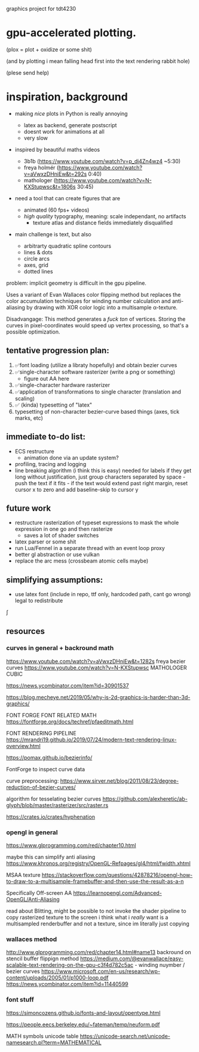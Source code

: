 graphics project for tdt4230
# gpu-accelerated plotting.
(plox = plot + oxidize or some shit)

(and by plotting i mean falling head first into the text rendering rabbit hole)

(plese send help)

# inspiration, background
- making _nice_ plots in Python is really annoying
    - latex as backend, generate postscript
    - doesnt work for animations at all
    - very slow

- inspired by beautiful maths videos
    - 3b1b (https://www.youtube.com/watch?v=p_di4Zn4wz4 ~5:30)
    - freya holmér (https://www.youtube.com/watch?v=aVwxzDHniEw&t=292s   0:40)
    - mathologer (https://www.youtube.com/watch?v=N-KXStupwsc&t=1806s  30:45)

- need a tool that can create figures that are
    - animated (60 fps+ videos)
    - _high quality_ typography, meaning: scale independant, no artifacts
        - texture atlas and distance fields immediately disqualified

- main challenge is text, but also
    - arbitrarty quadratic spline contours
    - lines & dots
    - circle arcs
    - axes, grid
    - dotted lines

problem: implicit geometry is difficult in the gpu pipeline.

Uses a variant of Evan Wallaces color flipping method but replaces the color accumulation
techniques for winding number calculation and anti-aliasing by drawing with XOR color logic 
into a multisample α-texture.

Disadvangage: This method generates a _fuck ton_ of vertices.
Storing the curves in pixel-coordinates would speed up vertex processing, so that's
a possible optimization.


## tentative progression plan:
1. ✅font loading (utilize a libraty hopefully) and obtain bezier curves
2. ✅single-character software rasterizer (write a png or something)
    - figure out AA here
3. ✅single-character hardware rasterizer
4. ✅application of transformations to single character (translation and scaling)
6. ✅ (kinda) typesetting of "latex"
7. typesetting of non-character bezier-curve based things (axes, tick marks, etc)

## immediate to-do list:
- ECS restructure
    - animation done via an update system?
- profiling, tracing and logging
- line breaking algorithm (i think this is easy) needed for labels if they get long
    without justification, just group characters separated by space
        - push the text if it fits
        - if the text would extend past right margin, reset cursor x to zero and
          add baseline-skip to cursor y

## future work
- restructure rasterization of typeset expressions to mask the whole expression in one go and then rasterize
    - saves a lot of shader switches
- latex parser or some shit
- run Lua/Fennel in a separate thread with an event loop proxy
- better gl abstraction or use vulkan
- replace the arc<rwlock> mess (crossbeam atomic cells maybe)

## simplifying assumptions:
- use latex font (include in repo, ttf only, hardcoded path, cant go wrong) legal to redistribute

∫

## resources
### curves in general + backround math
https://www.youtube.com/watch?v=aVwxzDHniEw&t=1282s freya bezier curves
https://www.youtube.com/watch?v=N-KXStupwsc   MATHOLOGER CUBIC

https://news.ycombinator.com/item?id=30901537

https://blog.mecheye.net/2019/05/why-is-2d-graphics-is-harder-than-3d-graphics/

FONT FORGE FONT RELATED MATH
https://fontforge.org/docs/techref/pfaeditmath.html

FONT RENDERING PIPELINE
https://mrandri19.github.io/2019/07/24/modern-text-rendering-linux-overview.html

https://pomax.github.io/bezierinfo/

FontForge to inspect curve data

curve preprocessing:
https://www.sirver.net/blog/2011/08/23/degree-reduction-of-bezier-curves/

algorithm for tesselating bezier curves
https://github.com/alexheretic/ab-glyph/blob/master/rasterizer/src/raster.rs


https://crates.io/crates/hyphenation

### opengl in general
https://www.glprogramming.com/red/chapter10.html

maybe this can simplify anti aliasing 
https://www.khronos.org/registry/OpenGL-Refpages/gl4/html/fwidth.xhtml

MSAA texture
https://stackoverflow.com/questions/42878216/opengl-how-to-draw-to-a-multisample-framebuffer-and-then-use-the-result-as-a-n

Specifically Off-screen AA
https://learnopengl.com/Advanced-OpenGL/Anti-Aliasing

read about Blitting, might be possible to not invoke the shader pipeline
to copy rasterized texture to the screen
i think what i _really_ want is a multisampled renderbuffer and not a texture, since
im literally just copying

### wallaces method
http://www.glprogramming.com/red/chapter14.html#name13 backround on stencil buffer flippign method
https://medium.com/@evanwallace/easy-scalable-text-rendering-on-the-gpu-c3f4d782c5ac - winding nuymber / bezier curves
https://www.microsoft.com/en-us/research/wp-content/uploads/2005/01/p1000-loop.pdf
https://news.ycombinator.com/item?id=11440599

### font stuff
https://simoncozens.github.io/fonts-and-layout/opentype.html

https://people.eecs.berkeley.edu/~fateman/temp/neuform.pdf

MATH symbols unicode table
https://unicode-search.net/unicode-namesearch.pl?term=MATHEMATICAL
